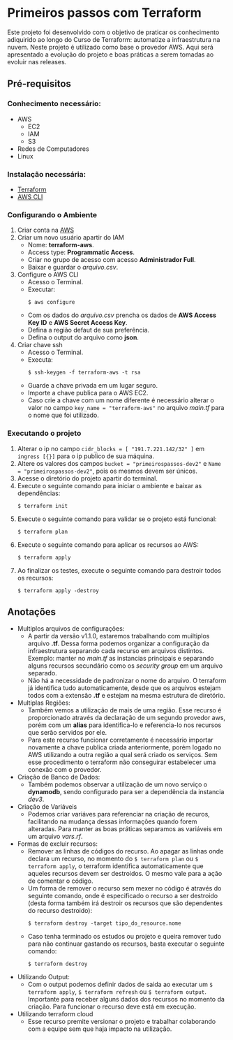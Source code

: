 # Primeiros passos com Terraform

<p>Este projeto foi desenvolvido com o objetivo de praticar os conhecimento adiquirido ao longo do Curso de
Terraform: automatize a infraestrutura na nuvem. Neste projeto é utilizado como base o provedor AWS. Aqui será apresentado a evolução do projeto e boas práticas a serem tomadas ao evoluir nas releases.</p>


## Pré-requisitos
### Conhecimento necessário:
- AWS
    - EC2
    - IAM
    - S3
- Redes de Computadores
- Linux

### Instalação necessária:
- [Terraform](https://www.terraform.io/downloads)
- [AWS CLI](https://docs.aws.amazon.com/pt_br/cli/latest/userguide/getting-started-install.html)

### Configurando o Ambiente
1. Criar conta na [AWS](https://aws.amazon.com/)
2. Criar um novo usuário apartir do IAM
    - Nome: **terraform-aws**.
    - Access type: **Programmatic Access**.
    - Criar no grupo de acesso com acesso **Administrador Full**.
    - Baixar e guardar o *arquivo.csv*.
3. Configure o AWS CLI
    - Acesso o Terminal.
    - Executar:
        ```
        $ aws configure
        ```
    - Com os dados do *arquivo.csv* prencha os dados de **AWS Access Key ID** e **AWS Secret Access Key**.
    - Defina a região defaut de sua preferência.
    - Defina o output do arquivo como **json**.
4. Criar chave ssh
    - Acesso o Terminal.
    - Executa:
        ```
        $ ssh-keygen -f terraform-aws -t rsa
        ```
    - Guarde a chave privada em um lugar seguro.
    - Importe a chave publica para o AWS EC2.
    - Caso crie a chave com um nome diferente é necessário alterar o valor no campo `key_name = "terraform-aws"` no arquivo *main.tf* para o nome que foi utilizado.
### Executando o projeto
1. Alterar o ip no campo `cidr_blocks = [ "191.7.221.142/32" ]` em `ingress [{}]` para o ip publico de sua máquina.
2. Altere os valores dos campos `bucket = "primeirospassos-dev2"` e `Name = "primeirospassos-dev2"`, pois os mesmos devem ser únicos.
3. Acesse o diretório do projeto apartir do terminal.
4. Execute o seguinte comando para iniciar o ambiente e baixar as dependências:
    ```
    $ terraform init
    ```
5. Execute o seguinte comando para validar se o projeto está funcional:
    ```
    $ terraform plan
    ```
6. Execute o seguinte comando para aplicar os recursos ao AWS:
    ```
    $ terraform apply
    ```
7. Ao finalizar os testes, execute o seguinte comando para destroir todos os recursos:
    ```
    $ terraform apply -destroy
    ```

## Anotações
- Multiplos arquivos de configurações:
    - A partir da versão v1.1.0, estaremos trabalhando com muiltiplos arquivo **.tf**. Dessa forma podemos organizar a configuração da infraestrutura separando cada recurso em arquivos distintos. Exemplo: manter no *main.tf* as instancias principais e separando alguns recursos secundário como os *security group* em um arquivo separado.
    - Não há a necessidade de padronizar o nome do arquivo. O terraform já identifica tudo automaticamente, desde que os arquivos estejam todos com a extensão **.tf** e estejam na mesma estrutura de diretório.
- Multiplas Regiões:
    - Também vemos a utilização de mais de uma região. Esse recurso é proporcionado através da declaração de um segundo provedor aws, porém com um **alias** para identifica-lo e referencia-lo nos recursos que serão servidos por ele.
    - Para este recurso funcionar corretamente é necessário importar novamente a chave publica criada anteriormente, porém logado no AWS utilizando a outra região a qual será criado os serviços. Sem esse procedimento o terraform não conseguirar estabelecer uma conexão com o provedor.
- Criação de Banco de Dados:
    - Também podemos observar a utilização de um novo serviço o **dynamodb**, sendo configurado para ser a dependência da instancia *dev3*.
- Criação de Variáveis
    - Podemos criar variáves para referenciar na criação de recuros, facilitando na mudança dessas informações quando forem alteradas. Para manter as boas práticas separamos as variáveis em um arquivo *vars.rf*.
- Formas de excluir recursos:
    - Remover as linhas de códigos do recurso. Ao apagar as linhas onde declara um recurso, no momento do `$ terraform plan` ou `$ terraform apply`, o terraform identifica automaticamente que aqueles recursos devem ser destroidos. O mesmo vale para a ação de comentar o código.
    - Um forma de remover o recurso sem mexer no código é através do seguinte comando, onde é especificado o recurso a ser destroido (desta forma também irá destroir os recursos que são dependentes do recurso destroido):
        ```
        $ terraform destroy -target tipo_do_resource.nome
        ```
    - Caso tenha terminado os estudos ou projeto e queira remover tudo para não continuar gastando os recursos, basta executar o seguinte comando:
        ```
        $ terraform destroy
        ```
- Utilizando Output:
    - Com o output podemos definir dados de saida ao executar um `$ terraform apply`, `$ terraform refresh` ou `$ terraform output`. Importante para receber alguns dados dos recursos no momento da criação. Para funcionar o recurso deve está em execução.
- Utilizando terraform cloud
    - Esse recurso premite versionar o projeto e trabalhar colaborando com a equipe sem que haja impacto na utilização.

